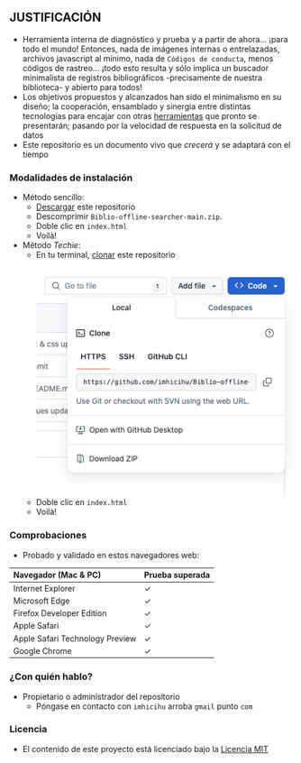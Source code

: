 ## JUSTIFICACIÓN

* Herramienta interna de diagnóstico y prueba y a partir de ahora... ¡para todo el mundo! Entonces, nada de imágenes internas o entrelazadas, archivos javascript al mínimo, nada de `Códigos de conducta`, menos códigos de rastreo... ¡todo esto resulta y sólo implica un buscador minimalista de registros bibliográficos -precisamente de nuestra biblioteca- y abierto para todos!
* Los objetivos propuestos y alcanzados han sido el minimalismo en su diseño; la cooperación, ensamblado y sinergia entre distintas tecnologías para encajar con otras [herramientas](https://biblio-searcher.surge.sh/) que pronto se presentarán; pasando por la velocidad de respuesta en la solicitud de datos
* Este repositorio es un documento vivo que _crecerá_ y se adaptará con el tiempo

### Modalidades de instalación
* Método sencillo:
	* [Descargar](https://codeload.github.com/imhicihu/Biblio-offline-searcher/zip/refs/heads/main) este repositorio
	* Descomprimir `Biblio-offline-searcher-main.zip`.
	* Doble clic en `index.html`
	* Voilà!
* Método _Techie_:
	* En tu terminal, [clonar](https://github.com/imhicihu/Biblio-offline-searcher.git) este repositorio
	<BR></BR>
	![graphics.png](dist/images/clone.png)
	* Doble clic en `index.html`
	* Voilà!
### Comprobaciones
* Probado y validado en estos navegadores web:

| Navegador (Mac & PC) | Prueba superada
|:--|:--|
| Internet Explorer | ✓ |
| Microsoft Edge | ✓ |
| Firefox Developer Edition | ✓ |
| Apple Safari| ✓ |
| Apple Safari Technology Preview| ✓ |
| Google Chrome| ✓ |
   
### ¿Con quién hablo?
* Propietario o administrador del repositorio
    - Póngase en contacto con `imhicihu` arroba `gmail` punto `com`
      
### Licencia
* El contenido de este proyecto está licenciado bajo la [Licencia MIT](LICENSE)